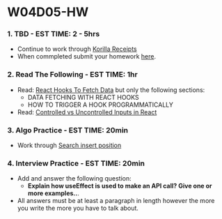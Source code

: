 # W04D05-HW

### 1. TBD - EST TIME: 2 - 5hrs

- Continue to work through [Korilla Receipts](https://git.generalassemb.ly/SEIR-526/korilla-receipts?organization=SEIR-526&organization=SEIR-526)
- When commpleted submit your homework [here](https://docs.google.com/forms/u/3/d/e/1FAIpQLSezWVG8OLr6ZxmRNOwZ6xsoYO5lu_7L1LTWA3X6iclG4iG_Hw/viewform?usp=send_form). 

### 2. Read The Following - EST TIME: 1hr

- Read: [React Hooks To Fetch Data](https://www.robinwieruch.de/react-hooks-fetch-data) but only the following sections:
  - DATA FETCHING WITH REACT HOOKS
  - HOW TO TRIGGER A HOOK PROGRAMMATICALLY
- Read: [Controlled vs Uncontrolled Inputs in React](https://goshakkk.name/controlled-vs-uncontrolled-inputs-react/)
  

### 3. Algo Practice - EST TIME: 20min

- Work through [Search insert position](./algorithms-homework.md) 

### 4.  Interview Practice - EST TIME: 20min

- Add and answer the following question: 
   - **Explain how useEffect is used to make an API call? Give one or more examples..**.
- All answers must be at least a paragraph in length however the more you write the more you have to talk about.



